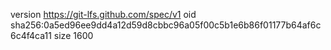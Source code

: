 version https://git-lfs.github.com/spec/v1
oid sha256:0a5ed96ee9dd4a12d59d8cbbc96a05f00c5b1e6b86f01177b64af6c6c4f4ca11
size 1600

